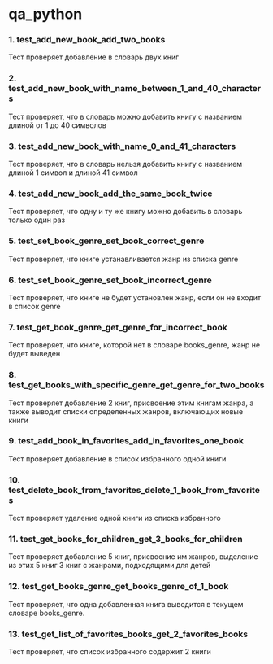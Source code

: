 # qa_python

### 1. test_add_new_book_add_two_books
Тест проверяет добавление в словарь двух книг
### 2. test_add_new_book_with_name_between_1_and_40_characters
Тест проверяет, что в словарь можно добавить книгу с названием длиной от 1 до 40 символов
### 3. test_add_new_book_with_name_0_and_41_characters
Тест проверяет, что в словарь нельзя добавить книгу с названием длиной 1 символ и длиной 41 символ
### 4. test_add_new_book_add_the_same_book_twice
Тест проверяет, что одну и ту же книгу можно добавить в словарь только один раз
### 5. test_set_book_genre_set_book_correct_genre
Тест проверяет, что книге устанавливается жанр из списка genre
### 6. test_set_book_genre_set_book_incorrect_genre
Тест проверяет, что книге не будет установлен жанр, если он не входит в список genre
### 7. test_get_book_genre_get_genre_for_incorrect_book
Тест проверяет, что книге, которой нет в словаре books_genre, жанр не будет выведен 
### 8. test_get_books_with_specific_genre_get_genre_for_two_books
Тест проверяет добавление 2 книг, присвоение этим книгам жанра, а также выводит списки определенных жанров, включающих новые книги 
### 9. test_add_book_in_favorites_add_in_favorites_one_book
Тест проверяет добавление в список избранного одной книги
### 10. test_delete_book_from_favorites_delete_1_book_from_favorites
Тест проверяет удаление одной книги из списка избранного
### 11. test_get_books_for_children_get_3_books_for_children
Тест проверяет добавление 5 книг, присвоение им жанров, выделение из этих 5 книг 3 книг с жанрами, подходящими для детей    
### 12. test_get_books_genre_get_books_genre_of_1_book
Тест проверяет, что одна добавленная книга выводится в текущем словаре books_genre.
### 13. test_get_list_of_favorites_books_get_2_favorites_books 
Тест проверяет, что список избранного содержит 2 книги

